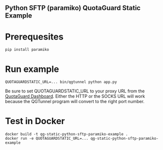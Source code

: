 Python SFTP (paramiko) QuotaGuard Static Example
--

# Prerequesites
```
pip install paramiko
```

# Run example
```
QUOTAGUARDSTATIC_URL=... bin/qgtunnel python app.py
```

Be sure to set QUOTAGUARDSTATIC_URL to your proxy URL from the [QuotaGuard Dashboard](https://www.quotaguard.com/setup/outbound).  Either the HTTP or the SOCKS URL will work because the QGTunnel program will convert to the right port number.

# Test in Docker
```
docker build -t qg-static-python-sftp-paramiko-example .
docker run -e QUOTAGUARDSTATIC_URL=... qg-static-python-sftp-paramiko-example
```
